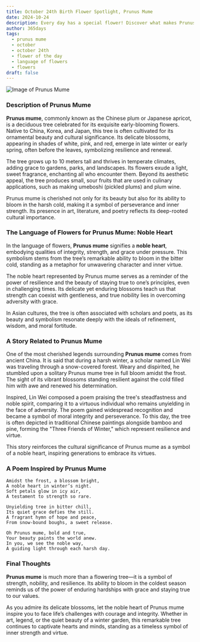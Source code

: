 ```yaml
---
title: October 24th Birth Flower Spotlight, Prunus Mume
date: 2024-10-24
description: Every day has a special flower! Discover what makes Prunus Mume unique as today’s birth flower and its symbolic meaning.
author: 365days
tags:
  - prunus mume
  - october
  - october 24th
  - flower of the day
  - language of flowers
  - flowers
draft: false
---
```


![Image of Prunus Mume](https://cdn.pixabay.com/photo/2021/03/07/08/28/plum-blossom-6075483_1280.jpg#center)


### Description of Prunus Mume

**Prunus mume**, commonly known as the Chinese plum or Japanese apricot, is a deciduous tree celebrated for its exquisite early-blooming flowers. Native to China, Korea, and Japan, this tree is often cultivated for its ornamental beauty and cultural significance. Its delicate blossoms, appearing in shades of white, pink, and red, emerge in late winter or early spring, often before the leaves, symbolizing resilience and renewal.

The tree grows up to 10 meters tall and thrives in temperate climates, adding grace to gardens, parks, and landscapes. Its flowers exude a light, sweet fragrance, enchanting all who encounter them. Beyond its aesthetic appeal, the tree produces small, sour fruits that are used in culinary applications, such as making umeboshi (pickled plums) and plum wine.

Prunus mume is cherished not only for its beauty but also for its ability to bloom in the harsh cold, making it a symbol of perseverance and inner strength. Its presence in art, literature, and poetry reflects its deep-rooted cultural importance.

### The Language of Flowers for Prunus Mume: Noble Heart

In the language of flowers, **Prunus mume** signifies a **noble heart**, embodying qualities of integrity, strength, and grace under pressure. This symbolism stems from the tree’s remarkable ability to bloom in the bitter cold, standing as a metaphor for unwavering character and inner virtue.

The noble heart represented by Prunus mume serves as a reminder of the power of resilience and the beauty of staying true to one’s principles, even in challenging times. Its delicate yet enduring blossoms teach us that strength can coexist with gentleness, and true nobility lies in overcoming adversity with grace.

In Asian cultures, the tree is often associated with scholars and poets, as its beauty and symbolism resonate deeply with the ideals of refinement, wisdom, and moral fortitude.

### A Story Related to Prunus Mume

One of the most cherished legends surrounding **Prunus mume** comes from ancient China. It is said that during a harsh winter, a scholar named Lin Wei was traveling through a snow-covered forest. Weary and dispirited, he stumbled upon a solitary Prunus mume tree in full bloom amidst the frost. The sight of its vibrant blossoms standing resilient against the cold filled him with awe and renewed his determination.

Inspired, Lin Wei composed a poem praising the tree's steadfastness and noble spirit, comparing it to a virtuous individual who remains unyielding in the face of adversity. The poem gained widespread recognition and became a symbol of moral integrity and perseverance. To this day, the tree is often depicted in traditional Chinese paintings alongside bamboo and pine, forming the "Three Friends of Winter," which represent resilience and virtue.

This story reinforces the cultural significance of Prunus mume as a symbol of a noble heart, inspiring generations to embrace its virtues.

### A Poem Inspired by Prunus Mume

```
Amidst the frost, a blossom bright,  
A noble heart in winter’s night.  
Soft petals glow in icy air,  
A testament to strength so rare.  

Unyielding tree in bitter chill,  
Its quiet grace defies the still.  
A fragrant hymn of hope and peace,  
From snow-bound boughs, a sweet release.  

Oh Prunus mume, bold and true,  
Your beauty paints the world anew.  
In you, we see the noble way,  
A guiding light through each harsh day.  
```

### Final Thoughts

**Prunus mume** is much more than a flowering tree—it is a symbol of strength, nobility, and resilience. Its ability to bloom in the coldest season reminds us of the power of enduring hardships with grace and staying true to our values.

As you admire its delicate blossoms, let the noble heart of Prunus mume inspire you to face life’s challenges with courage and integrity. Whether in art, legend, or the quiet beauty of a winter garden, this remarkable tree continues to captivate hearts and minds, standing as a timeless symbol of inner strength and virtue.

